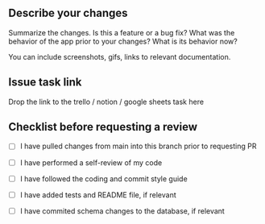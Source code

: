 ## Describe your changes
Summarize the changes. Is this a feature or a bug fix? What was the behavior of the
app prior to your changes? What is its behavior now?

You can include screenshots, gifs, links to relevant documentation.

## Issue task link
Drop the link to the trello / notion / google sheets task here

## Checklist before requesting a review
- [ ] I have pulled changes from main into this branch prior to requesting PR
- [ ] I have performed a self-review of my code
- [ ] I have followed the coding and commit style guide
- [ ] I have added tests and README file, if relevant
- [ ] I have commited schema changes to the database, if relevant

